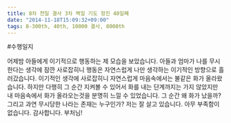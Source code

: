 ```yaml
---
title: 8차 천일 결사 3차 백일 기도 정진 40일째
date: "2014-11-18T15:09:32+09:00"
tags: 8-300th, 40th, 10000 결사, 8000th
---
```


#수행일지

어제밤 아들에게 이기적으로 행동하는 제 모습을 보았습니다. 아들과 엄마가 나를 무시한다는 생각에 잠깐 사로잡히니 행동은 자연스럽게 나만 생각하는 이기적인 방향으로 흘러갔습니다. 이기적인 생각에 사로잡히니 자연스럽게 마음속에서는 불같은 화가 올라왔습니다. 하지만 다행히 그 순간 지켜볼 수 있어서 화를 내는 단계까지는 가지 않았지만 내 마음속에서 화가 올라오는것을 분명히 느낄 수 있었습니다. 그 순간 왜 화가 났을까? 그리고 과연 무시당한 나라는 존재는 누구인가? 저는 잘 살고 있습니다. 아무 부족함이 없습니다. 감사합니다. 부처님!
